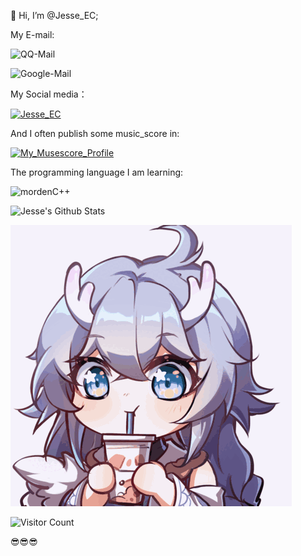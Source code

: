 👋 Hi, I’m @Jesse_EC;

My E-mail:

![QQ-Mail](https://img.shields.io/badge/QQ_Mail-3191955858@qq.com-blue)

![Google-Mail](https://img.shields.io/badge/Google_Mail-zhj3191955858gmail.com-red)

My Social media：

[![Jesse_EC](https://img.shields.io/badge/Bilibili-Jesse_EC-pink)](https://space.bilibili.com/474319456)

And I often publish some music_score in:

[![My_Musescore_Profile](https://img.shields.io/badge/Orchestral-Musescore-blue)](https://musescore.com/user/57234246)

The programming language I am learning:

![mordenC++](https://upload.wikimedia.org/wikipedia/commons/1/18/ISO_C%2B%2B_Logo.svg)

![Jesse's Github Stats](https://github-readme-stats.vercel.app/api?username=JesseZ332623&show_icons=true&theme=radical)

![头像](./img/Bailu.gif)

![Visitor Count](https://profile-counter.glitch.me/JesseZ332623/count.svg)

😎😎😎
